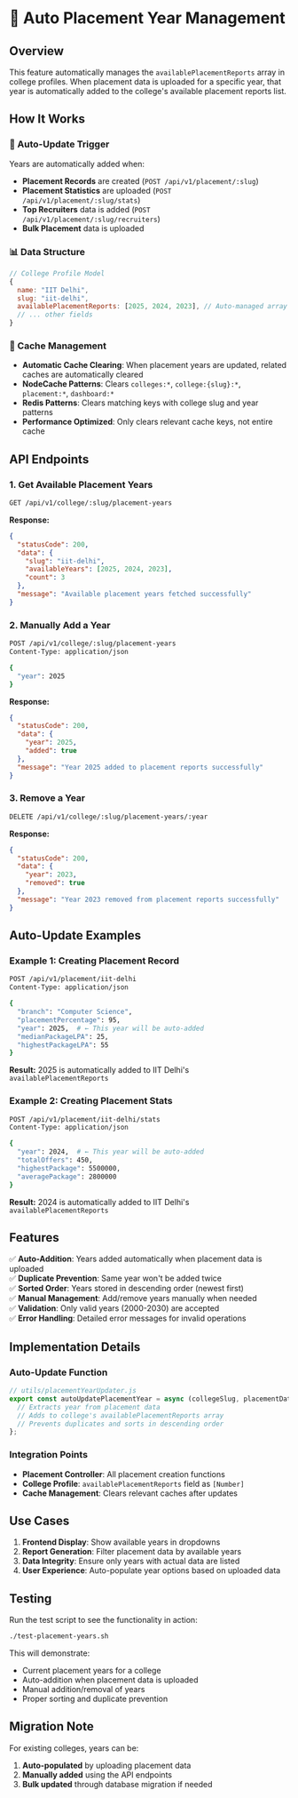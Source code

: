 # 📅 Auto Placement Year Management

## Overview

This feature automatically manages the `availablePlacementReports` array in college profiles. When placement data is uploaded for a specific year, that year is automatically added to the college's available placement reports list.

## How It Works

### 🔄 Auto-Update Trigger

Years are automatically added when:

- **Placement Records** are created (`POST /api/v1/placement/:slug`)
- **Placement Statistics** are uploaded (`POST /api/v1/placement/:slug/stats`)
- **Top Recruiters** data is added (`POST /api/v1/placement/:slug/recruiters`)
- **Bulk Placement** data is uploaded

### 📊 Data Structure

```javascript
// College Profile Model
{
  name: "IIT Delhi",
  slug: "iit-delhi",
  availablePlacementReports: [2025, 2024, 2023], // Auto-managed array
  // ... other fields
}
```

### 🧹 Cache Management

- **Automatic Cache Clearing**: When placement years are updated, related caches are automatically cleared
- **NodeCache Patterns**: Clears `colleges:*`, `college:{slug}:*`, `placement:*`, `dashboard:*`
- **Redis Patterns**: Clears matching keys with college slug and year patterns
- **Performance Optimized**: Only clears relevant cache keys, not entire cache

## API Endpoints

### 1. Get Available Placement Years

```bash
GET /api/v1/college/:slug/placement-years
```

**Response:**

```json
{
  "statusCode": 200,
  "data": {
    "slug": "iit-delhi",
    "availableYears": [2025, 2024, 2023],
    "count": 3
  },
  "message": "Available placement years fetched successfully"
}
```

### 2. Manually Add a Year

```bash
POST /api/v1/college/:slug/placement-years
Content-Type: application/json

{
  "year": 2025
}
```

**Response:**

```json
{
  "statusCode": 200,
  "data": {
    "year": 2025,
    "added": true
  },
  "message": "Year 2025 added to placement reports successfully"
}
```

### 3. Remove a Year

```bash
DELETE /api/v1/college/:slug/placement-years/:year
```

**Response:**

```json
{
  "statusCode": 200,
  "data": {
    "year": 2023,
    "removed": true
  },
  "message": "Year 2023 removed from placement reports successfully"
}
```

## Auto-Update Examples

### Example 1: Creating Placement Record

```bash
POST /api/v1/placement/iit-delhi
Content-Type: application/json

{
  "branch": "Computer Science",
  "placementPercentage": 95,
  "year": 2025,  # ← This year will be auto-added
  "medianPackageLPA": 25,
  "highestPackageLPA": 55
}
```

**Result:** 2025 is automatically added to IIT Delhi's `availablePlacementReports`

### Example 2: Creating Placement Stats

```bash
POST /api/v1/placement/iit-delhi/stats
Content-Type: application/json

{
  "year": 2024,  # ← This year will be auto-added
  "totalOffers": 450,
  "highestPackage": 5500000,
  "averagePackage": 2800000
}
```

**Result:** 2024 is automatically added to IIT Delhi's `availablePlacementReports`

## Features

✅ **Auto-Addition**: Years added automatically when placement data is uploaded  
✅ **Duplicate Prevention**: Same year won't be added twice  
✅ **Sorted Order**: Years stored in descending order (newest first)  
✅ **Manual Management**: Add/remove years manually when needed  
✅ **Validation**: Only valid years (2000-2030) are accepted  
✅ **Error Handling**: Detailed error messages for invalid operations

## Implementation Details

### Auto-Update Function

```javascript
// utils/placementYearUpdater.js
export const autoUpdatePlacementYear = async (collegeSlug, placementData) => {
  // Extracts year from placement data
  // Adds to college's availablePlacementReports array
  // Prevents duplicates and sorts in descending order
};
```

### Integration Points

- **Placement Controller**: All placement creation functions
- **College Profile**: `availablePlacementReports` field as `[Number]`
- **Cache Management**: Clears relevant caches after updates

## Use Cases

1. **Frontend Display**: Show available years in dropdowns
2. **Report Generation**: Filter placement data by available years
3. **Data Integrity**: Ensure only years with actual data are listed
4. **User Experience**: Auto-populate year options based on uploaded data

## Testing

Run the test script to see the functionality in action:

```bash
./test-placement-years.sh
```

This will demonstrate:

- Current placement years for a college
- Auto-addition when placement data is uploaded
- Manual addition/removal of years
- Proper sorting and duplicate prevention

## Migration Note

For existing colleges, years can be:

1. **Auto-populated** by uploading placement data
2. **Manually added** using the API endpoints
3. **Bulk updated** through database migration if needed
